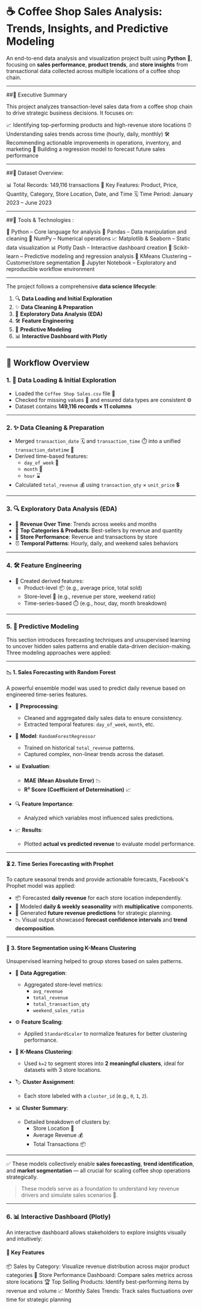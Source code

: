 # ☕ Coffee Shop Sales Analysis: Trends, Insights, and Predictive Modeling 

An end-to-end data analysis and visualization project built using **Python** 🐍, focusing on **sales performance**, **product trends**, and **store insights** from transactional data collected across multiple locations of a coffee shop chain.

---

##📌 Executive Summary

This project analyzes transaction-level sales data from a coffee shop chain to drive strategic business decisions. It focuses on:

📈 Identifying top-performing products and high-revenue store locations
⏰ Understanding sales trends across time (hourly, daily, monthly)
🛠️ Recommending actionable improvements in operations, inventory, and marketing
🤖 Building a regression model to forecast future sales performance

---

##🧮 Dataset Overview:

📊 Total Records: 149,116 transactions
🧾 Key Features: Product, Price, Quantity, Category, Store Location, Date, and Time
🗓️ Time Period: January 2023 – June 2023

---

##🧰 Tools & Technologies :

🐍 Python – Core language for analysis
🐼 Pandas – Data manipulation and cleaning
🔢 NumPy – Numerical operations
📈 Matplotlib & Seaborn – Static data visualization
📊 Plotly Dash – Interactive dashboard creation
🧠 Scikit-learn – Predictive modeling and regression analysis
🧩 KMeans Clustering – Customer/store segmentation
📓 Jupyter Notebook – Exploratory and reproducible workflow environment

---

The project follows a comprehensive **data science lifecycle**:

1. 🔍 **Data Loading and Initial Exploration**
2. ✨ **Data Cleaning & Preparation**
3. 🧐 **Exploratory Data Analysis (EDA)**
4. 🛠️ **Feature Engineering**
5. 🤖 **Predictive Modeling**
6. 📊 **Interactive Dashboard with Plotly**

---

## 🚀 Workflow Overview

### 1. 🧐 Data Loading & Initial Exploration

- Loaded the `Coffee Shop Sales.csv` file 📂  
- Checked for missing values 🧹 and ensured data types are consistent ⚙️  
- Dataset contains **149,116 records × 11 columns**

---

### 2. ✨ Data Cleaning & Preparation

- Merged `transaction_date` 🗓️ and `transaction_time` ⏱️ into a unified `transaction_datetime` 📅  
- Derived time-based features:
  - `day_of_week` 📆
  - `month` 📅
  - `hour` ⌛  
- Calculated `total_revenue` 💰 using `transaction_qty` × `unit_price` 💲

---

### 3. 🔍 Exploratory Data Analysis (EDA)

- 📅 **Revenue Over Time**: Trends across weeks and months  
- 🥇 **Top Categories & Products**: Best-sellers by revenue and quantity  
- 🏪 **Store Performance**: Revenue and transactions by store  
- ⏰ **Temporal Patterns**: Hourly, daily, and weekend sales behaviors

---

### 4. 🛠️ Feature Engineering

- 🧪 Created derived features:
  - Product-level 📦 (e.g., average price, total sold)
  - Store-level 🏬 (e.g., revenue per store, weekend ratio)
  - Time-series-based ⏱️ (e.g., hour, day, month breakdown)

---

### 5. 🤖 Predictive Modeling

This section introduces forecasting techniques and unsupervised learning to uncover hidden sales patterns and enable data-driven decision-making. Three modeling approaches were applied:

---

#### 📉 1. Sales Forecasting with Random Forest

A powerful ensemble model was used to predict daily revenue based on engineered time-series features.

- 🧼 **Preprocessing**:
  - Cleaned and aggregated daily sales data to ensure consistency.
  - Extracted temporal features: `day_of_week`, `month`, etc.

- 🧠 **Model**: `RandomForestRegressor`
  - Trained on historical `total_revenue` patterns.
  - Captured complex, non-linear trends across the dataset.

- 📊 **Evaluation**:
  - **MAE (Mean Absolute Error)** 📉
  - **R² Score (Coefficient of Determination)** 📈

- 🔍 **Feature Importance**:
  - Analyzed which variables most influenced sales predictions.

- 📈 **Results**:
  - Plotted **actual vs predicted revenue** to evaluate model performance.

---

#### ⏳ 2. Time Series Forecasting with Prophet

To capture seasonal trends and provide actionable forecasts, Facebook's Prophet model was applied:

- 📦 Forecasted **daily revenue** for each store location independently.
- 🔁 Modeled **daily & weekly seasonality** with **multiplicative** components.
- 📆 Generated **future revenue predictions** for strategic planning.
- 📉 Visual output showcased **forecast confidence intervals** and **trend decomposition**.

---

#### 🧩 3. Store Segmentation using K-Means Clustering

Unsupervised learning helped to group stores based on sales patterns.

- 🧮 **Data Aggregation**:
  - Aggregated store-level metrics:
    - `avg_revenue`
    - `total_revenue`
    - `total_transaction_qty`
    - `weekend_sales_ratio`

- ⚙️ **Feature Scaling**:
  - Applied `StandardScaler` to normalize features for better clustering performance.

- 📍 **K-Means Clustering**:
  - Used `k=2` to segment stores into **2 meaningful clusters**, ideal for datasets with 3 store locations.

- 🏷️ **Cluster Assignment**:
  - Each store labeled with a `cluster_id` (e.g., `0`, `1`, `2`).

- 📊 **Cluster Summary**:
  - Detailed breakdown of clusters by:
    - Store Location 📍
    - Average Revenue 💰
    - Total Transactions 📦

---

✅ These models collectively enable **sales forecasting**, **trend identification**, and **market segmentation** — all crucial for scaling coffee shop operations strategically.


> These models serve as a foundation to understand key revenue drivers and simulate sales scenarios 🔮.

---

### 6. 📊 Interactive Dashboard (Plotly)

An interactive dashboard allows stakeholders to explore insights visually and intuitively:

#### 🧭 Key Features

📦 Sales by Category: Visualize revenue distribution across major product categories
📍 Store Performance Dashboard: Compare sales metrics across store locations
🏆 Top Selling Products: Identify best-performing items by revenue and volume
📈 Monthly Sales Trends: Track sales fluctuations over time for strategic planning

